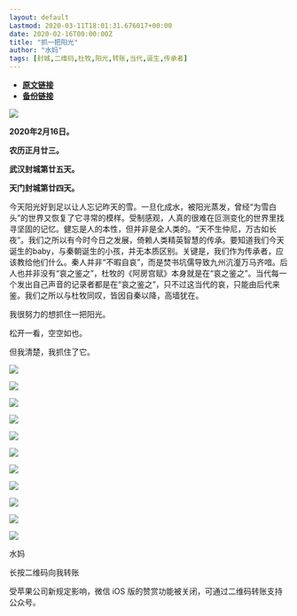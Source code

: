 ```yaml
---
layout: default
Lastmod: 2020-03-11T18:01:31.676017+00:00
date: 2020-02-16T00:00:00Z
title: "抓一把阳光"
author: "水妈"
tags: [封城,二维码,杜牧,阳光,转账,当代,诞生,传承者]
---
```


* [**原文链接**](https://mp.weixin.qq.com/s/lHx49s9cgueC_sHYJuWBcQ)
* [**备份链接**](http://archive.ph/X0hYz)


![](/images/post/f94c4709943c9191dd8887390ca9f485.jpg)

  

  

**2020年2月16日。**  

**农历正月廿三。**

**武汉封城第廿五天。**

**天门封城第廿四天。**

今天阳光好到足以让人忘记昨天的雪。一旦化成水，被阳光蒸发，曾经“为雪白头”的世界又恢复了它寻常的模样。受制感观，人真的很难在叵测变化的世界里找寻坚固的记忆。健忘是人的本性，但并非是全人类的。“天不生仲尼，万古如长夜”。我们之所以有今时今日之发展，倚赖人类精英智慧的传承。要知道我们今天诞生的baby，与秦朝诞生的小孩，并无本质区别。关键是，我们作为传承者，应该教给他们什么。秦人并非“不暇自哀”，而是焚书坑儒导致九州沆瀣万马齐喑。后人也并非没有“哀之鉴之”，杜牧的《阿房宫赋》本身就是在“哀之鉴之”。当代每一个发出自己声音的记录者都是在“哀之鉴之”，只不过这当代的哀，只能由后代来鉴。我们之所以与杜牧同叹，皆因自秦以降，高墙犹在。

我很努力的想抓住一把阳光。

松开一看，空空如也。

但我清楚，我抓住了它。

  

![](/images/post/18940b23a7f8235e2fdbfae4c58c326f.jpg)

  

  

![](/images/post/8b7613989fb75454cc5a07ad20203688.jpg)

  

  

![](/images/post/6da68526858848689b6fdd4bda1b15a3.jpg)

  

  

![](/images/post/7f7d30dc9d7b32c565bf039cee3b322d.jpg)

  

  

![](/images/post/48a33a56a5aa7cebe4e0d078ac66a746.jpg)

  

  

![](/images/post/211ee6c65e54e25b3237c1c811531ee5.jpg)

  

  

![](/images/post/7277c12fe9d04a5abf8be485226619ff.jpg)

  

  

![](/images/post/8d15d4a0b567b7ad313e0b4c1482b5f0.jpg)

  

  

![](/images/post/f94c4709943c9191dd8887390ca9f485.jpg)

  

  

  

  

  

  

![](/images/post/9daf4590a421c18bd45a6af2f037ad73.jpg)

  

![](/images/post/3c010066f574bffaa86f402a6dbd0d77.jpg)

  

水妈

长按二维码向我转账

受苹果公司新规定影响，微信 iOS 版的赞赏功能被关闭，可通过二维码转账支持公众号。

